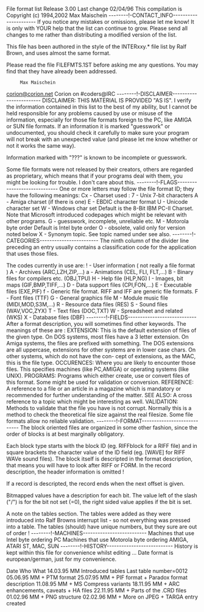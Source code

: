 File format list        Release 3.00             Last change 02/04/96
This compilation is Copyright (c) 1994,2002 Max Maischein
--------!-CONTACT_INFO----------------------
If you notice any mistakes or omissions, please let me know!  It is only
with YOUR help that the list can continue to grow.  Please send
all changes to me rather than distributing a modified version of the list.

This file has been authored in the style of the INTERxxy.* file list
by Ralf Brown, and uses almost the same format.

Please read the file FILEFMTS.1ST before asking me any questions. You may find
that they have already been addressed.

         Max Maischein

corion@corion.net
Corion on #coders@IRC
--------!-DISCLAIMER------------------------
DISCLAIMER:  THIS MATERIAL IS PROVIDED "AS IS".  I verify the information
contained in this list to the best of my ability, but I cannot be held
responsible for any problems caused by use or misuse of the information,
especially for those file formats foreign to the PC, like AMIGA or SUN file
formats. If an information it is marked "guesswork" or undocumented, you
should check it carefully to make sure your program will not break with
an unexpected value (and please let me know whether or not it works
the same way).

Information marked with "???" is known to be incomplete or guesswork.

Some file formats were not released by their creators, others are regarded
as proprietary, which means that if your programs deal with them, you might
be looking for trouble. I don't care about this.
--------!-FLAGS-----------------------------
One or more letters may follow the file format ID; they have the following
meanings:
         Cx - Charset used :
                7 - Unix 7-bit characters
                A - Amiga charset (if there is one)
                E - EBDIC character format
                U - Unicode character set
                W - Windows char set
                Default is the 8-Bit IBM PC-II Charset. Note that Microsoft
                introduced codepages which might be relevant with other
                programs.
         G  - guesswork, incomplete, unreliable etc.
         M  - Motorola byte order
              Default is Intel byte order
         O  - obsolete, valid only for version noted below
         X  - Synonym topic. See topic named under see also.
--------!-CATEGORIES------------------------
The ninth column of the divider line preceding an entry usually contains a
classification code for the application that uses those files.

The codes currently in use are:
          ! - User information ( not really a file format )
          A - Archives (ARC,LZH,ZIP,...)
          a - Animations (CEL, FLI, FLT,...)
          B - Binary files for compilers etc. (OBJ,TPU)
          H - Help file (HLP,NG)
          I - Images, bit maps (GIF,BMP,TIFF,...)
          D - Data support files (CPI,FON,...)
          E - Executable files (EXE,PIF)
          f - Generic file format. RIFF and IFF are generic file formats.
          F - Font files (TTF)
          G - General graphics file
          M - Module music file (MIDI,MOD,S3M,...)
          R - Resource data files (RES)
          S - Sound files (WAV,VOC,ZYX)
          T - Text files (DOC,TXT)
          W - Spreadsheet and related (WKS)
          X - Database files (DBF)
--------!-FIELDS----------------------------
After a format description, you will sometimes find other keywords. The
meanings of these are :
  EXTENSION:
    This is the default extension of files of the given type.
    On DOS systems, most files have a 3 letter extension.
    On Amiga systems, the files are prefixed with something.
    The DOS extensions are all uppercase, extensions for other systems
    are in lower case chars. On other systems, which do not have the con-
    cept of extensions, as the MAC, this is the file type.
  OCCURENCES:
    Where you are likely to encounter those files. This specifies
    machines (like PC,AMIGA) or operating systems (like UNIX).
  PROGRAMS:
    Programs which either create, use or convert files of this format.
    Some might be used for validation or conversion.
  REFERENCE:
    A reference to a file or an article in a magazine which is mandatory
    or recommended for further understanding of the matter.
  SEE ALSO:
    A cross reference to a topic which might be interesting as well.
  VALIDATION:
    Methods to validate that the file you have is not corrupt. Normally
    this is a method to check the theoretical file size against the
    real filesize. Some file formats allow no reliable validation.
--------!-FORMAT----------------------------
  The block oriented files are organized in some other fashion, since the
  order of blocks is at best marginally obligatory.

  Each block type starts with the block ID (eg. RIFFblock for a RIFF file) and
  in square brackets the character value of the ID field (eg. [WAVE] for RIFF
  WAVe sound files). The block itself is descripted in the format description,
  that means you will have to look after RIFF or FORM. In the record
  description, the header information is omitted !

  If a record is descripted, the record ends when the next offset is given.

  Bitmapped values have a description for each bit. The value left of the
  slash ("/") is for the bit not set (=0), the right sided value applies
  if the bit is set.

  A note on the tables section. The tables were added as they were introduced
  into Ralf Browns interrupt list - so not everything was pressed into a table.
  The tables (should) have unique numbers, but they sure are out of order !
--------!-MACHINES--------------------------
  Machines that use Intel byte ordering
    PC
  Machines that use Motorola byte ordering
    AMIGA, ATARI ST, MAC, SUN
--------!-HISTORY---------------------------
History is kept within this file for convenience whilst editing ...
Date format is european/german, just for my convenience.

Date     Who            What
14.03.95 MM             Introduced tables
                        Last table number=0012
05.06.95 MM             + PTM format
25.07.95 MM             + PIF format
                        + Paradox format description
11.08.95 MM             + MS Compress variants
18.11.95 MM             + ARC enhancements, caveats
                        + HA files
22.11.95 MM             + Parts of the .CRD files
01.02.96 MM             + PNG structure
02.02.96 MM             + More on JPEG
                        + TARGA entry created

